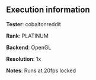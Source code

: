 ## Execution information


**Tester**: cobaltonreddit

**Rank**: PLATINUM

**Backend**: OpenGL

**Resolution**: 1x

**Notes**: Runs at 20fps locked